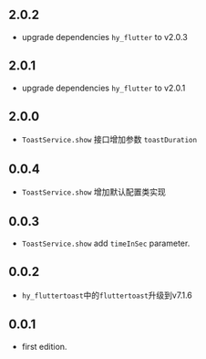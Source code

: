 ## 2.0.2

* upgrade dependencies `hy_flutter` to v2.0.3

## 2.0.1

* upgrade dependencies `hy_flutter` to v2.0.1

## 2.0.0

* `ToastService.show` 接口增加参数 `toastDuration`

## 0.0.4

* `ToastService.show` 增加默认配置类实现

## 0.0.3

* `ToastService.show` add `timeInSec` parameter.

## 0.0.2

* `hy_fluttertoast`中的`fluttertoast`升级到v7.1.6

## 0.0.1

* first edition.
